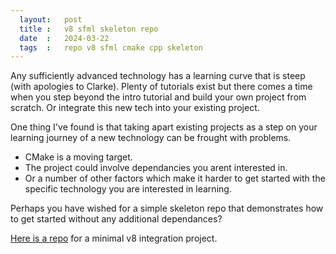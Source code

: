 ```yaml
---
  layout:   post
  title :   v8 sfml skeleton repo
  date  :   2024-03-22
  tags  :   repo v8 sfml cmake cpp skeleton
---
```


Any sufficiently advanced technology has a learning curve that is steep (with apologies to Clarke). Plenty of tutorials exist but there comes a time when you step beyond the intro tutorial and build your own project from scratch. Or integrate this new tech into your existing project.

One thing I've found is that taking apart existing projects as a step on your learning journey of a new technology can be frought with problems. 

- CMake is a moving target. 
- The project could involve dependancies you arent interested in. 
- Or a number of other factors which make it harder to get started with the specific technology you are interested in learning.

Perhaps you have wished for a simple skeleton repo that demonstrates how to get started without any additional dependances?

[Here is a repo](https://github.com/seanbutler/sfmlv8) for a minimal v8 integration project.
